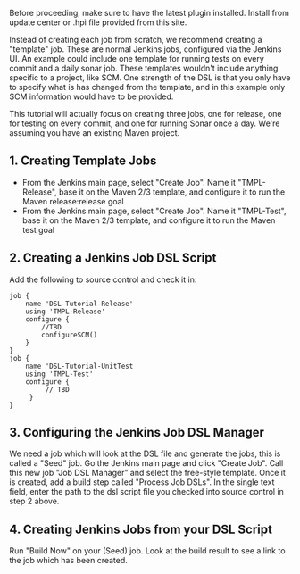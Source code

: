Before proceeding, make sure to have the latest plugin installed. Install from update center or .hpi file provided from this site.

Instead of creating each job from scratch, we recommend creating a "template" job. These are normal Jenkins jobs, configured via the Jenkins UI. An example could include one template for running tests on every commit and a daily sonar job. These templates wouldn't include anything specific to a project, like SCM. One strength of the DSL is that you only have to specify what is has changed from the template, and in this example only SCM information would have to be provided.

This tutorial will actually focus on creating three jobs, one for release, one for testing on every commit, and one for running Sonar once a day. We're assuming you have an existing Maven project.

## 1. Creating Template Jobs
* From the Jenkins main page, select "Create Job". Name it "TMPL-Release", base it on the Maven 2/3 template, and configure it to run the Maven release:release goal
* From the Jenkins main page, select "Create Job". Name it "TMPL-Test", base it on the Maven 2/3 template, and configure it to run the Maven test goal

## 2. Creating a Jenkins Job DSL Script
Add the following to source control and check it in:

```
job {
    name 'DSL-Tutorial-Release'
    using 'TMPL-Release'
    configure {
        //TBD
        configureSCM()
    }
}
job {
    name 'DSL-Tutorial-UnitTest
    using 'TMPL-Test'
    configure {
         // TBD
     }
}
```

## 3. Configuring the Jenkins Job DSL Manager
We need a job which will look at the DSL file and generate the jobs, this is called a "Seed" job. Go the Jenkins main page and click "Create Job". Call this new job "Job DSL Manager" and select the free-style template. Once it is created, add a build step called "Process Job DSLs". In the single text field, enter the path to the dsl script file you checked into source control in step 2 above.

## 4. Creating Jenkins Jobs from your DSL Script
Run "Build Now" on your (Seed) job. Look at the build result to see a link to the job which has been created.